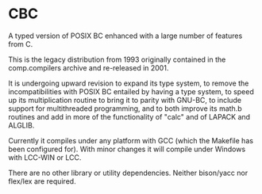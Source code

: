 # CBC
A typed version of POSIX BC enhanced with a large number of features from C.

This is the legacy distribution from 1993 originally contained in the comp.compilers archive and re-released in 2001.

It is undergoing upward revision to expand its type system,
to remove the incompatibilities with POSIX BC entailed by having a type system,
to speed up its multiplication routine to bring it to parity with GNU-BC,
to include support for multithreaded programming, and
to both improve its math.b routines and add in more of the functionality of "calc" and of LAPACK and ALGLIB.

Currently it compiles under any platform with GCC (which the Makefile has been configured for).
With minor changes it will compile under Windows with LCC-WIN or LCC.

There are no other library or utility dependencies. Neither bison/yacc nor flex/lex are required.
